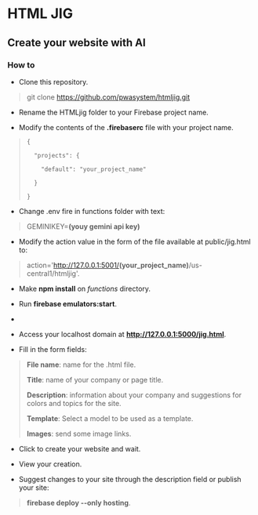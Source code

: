 # HTML JIG
## Create your website with AI

### How to

- Clone this repository.
> git clone https://github.com/pwasystem/htmljig.git

- Rename the HTMLjig folder to your Firebase project name.

- Modify the contents of the **.firebaserc** file with your project name.
>     {
> 
>       "projects": {
> 
>         "default": "your_project_name"
> 
>       }
> 
>     }

- Change .env fire in functions folder with text:
> GEMINIKEY=<b>(youy gemini api key)</b>


- Modify the action value in the form of the file available at public/jig.html to:
> action='http://127.0.0.1:5001/<b>(your_project_name)</b>/us-central1/htmljig'.

- Make **npm install** on *functions* directory.

- Run **firebase emulators:start**.
- 
- Access your localhost domain at **http://127.0.0.1:5000/jig.html**.


- Fill in the form fields:

> **File name**: name for the .html file.
> 
> **Title**: name of your company or page title.
> 
> **Description**: information about your company and suggestions for colors and topics for the site.
> 
> **Template**: Select a model to be used as a template.
> 
> **Images**: send some image links.

- Click to create your website and wait.

- View your creation.

- Suggest changes to your site through the description field or publish your site:
> **firebase deploy --only hosting**.

